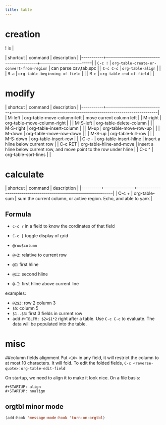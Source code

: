 ```yaml
---
title: table
---
```


# creation

! is |

| shortcut  | command                                   | description              |
|-----------+-------------------------------------------+--------------------------|
| `C-c !`   | `org-table-create-or-convert-from-region` | can parse csv,tab,spc    |
| `C-c C-c` | `org-table-align`                         |                          |
| `M-a`     | `org-table-beginning-of-field`            |                          |
| `M-e`     | `org-table-end-of-field`                  |                          |

# modify
| shortcut  | command                     | description                                                             |
|-----------+-----------------------------+-------------------------------------------------------------------------|
| M-left    | org-table-move-column-left  | move current column left                                                |
| M-right   | org-table-move-column-right |                                                                         |
| M-S-left  | org-table-delete-column     |                                                                         |
| M-S-right | org-table-insert-column     |                                                                         |
| M-up      | org-table-move-row-up       |                                                                         |
| M-down    | org-table-move-row-down     |                                                                         |
| M-S-up    | org-table-kill-row          |                                                                         |
| M-S-down  | org-table-insert-row        |                                                                         |
| C-c -     | org-table-insert-hline      | insert a hline below current row                                        |
| C-c RET   | org-table-hline-and-move    | insert a hline below current row, and move point to the row under hline |
| C-c ^     | org-table-sort-lines        |                                                                         |

# calculate
| shortcut | command       | description                                                      |
|----------+---------------+------------------------------------------------------------------|
| C-c +    | org-table-sum | sum the current column, or active region. Echo, and able to yank |

## Formula
* `C-c ?` in a field to know the cordinates of that field
* `C-c }` toggle display of grid

* `@row$column`
* `@+2`: relative to current row
* `@I`: first hline
* `@II`: second hline
* `@-I`: first hline above current line

examples:

* `@2$3`: row 2 column 3
* `$5`: column 5
* `$1..$3`: first 3 fields in current row
* add `#+TBLFM: $2=$1*2` right after a table. Use `C-c C-c` to evaluate. The data will be populated into the table.


# misc
##column fields alignment
Put `<10>` in any field, it will restrict the column to at most 10 characters.
It will fold. To edit the folded fields, `C-c <reverse-quote>`: `org-table-edit-field`

On startup, we need to align it to make it look nice. On a file basis:

```
#+STARTUP: align
#+STARTUP: noalign
```

## orgtbl minor mode
```lisp
(add-hook 'message-mode-hook 'turn-on-orgtbl)
```
